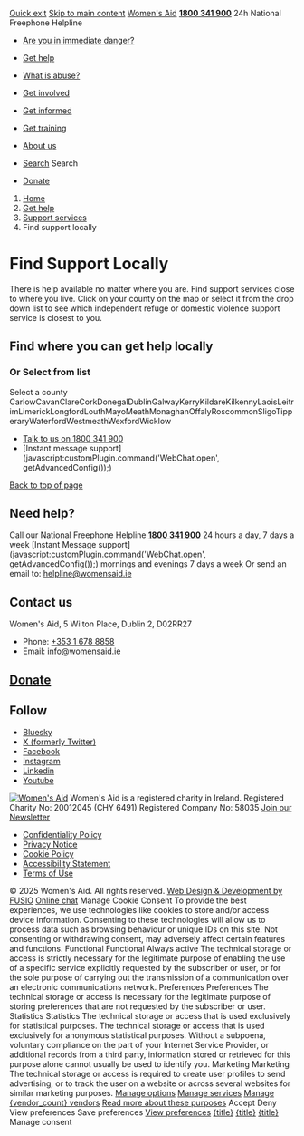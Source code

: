 [Quick exit](https://www.womensaid.ie/get-help/support-services/find-support-locally/#exit)
[Skip to main content](https://www.womensaid.ie/get-help/support-services/find-support-locally/#pagecontent "Skip to main content")
[Women's Aid](https://www.womensaid.ie/)
**[1800 341 900](tel:1800341900)** 24h National Freephone Helpline
  * [Are you in immediate danger?](https://www.womensaid.ie/are-you-in-immediate-danger/)
  * [Get help](https://www.womensaid.ie/get-help/)
  * [What is abuse?](https://www.womensaid.ie/what-is-abuse/)
  * [Get involved](https://www.womensaid.ie/get-involved/)
  * [Get informed](https://www.womensaid.ie/get-informed/)
  * [Get training](https://www.womensaid.ie/get-training/)
  * [About us](https://www.womensaid.ie/about-us/)


  * [Search](https://www.womensaid.ie/get-help/support-services/find-support-locally/)
Search
  * [Donate](https://www.womensaid.ie/get-involved/donate/)


  1. [Home](https://www.womensaid.ie/)
  2. [Get help](https://www.womensaid.ie/get-help/)
  3. [Support services](https://www.womensaid.ie/get-help/support-services/)
  4. Find support locally


# Find Support Locally
There is help available no matter where you are. Find support services close to where you live.
Click on your county on the map or select it from the drop down list to see which independent refuge or domestic violence support service is closest to you.
## Find where you can get help locally
[ ](https://www.womensaid.ie/?page_id=2711) [ ](https://www.womensaid.ie/?page_id=2713) [ ](https://www.womensaid.ie/?page_id=2734) [ ](https://www.womensaid.ie/?page_id=2719) [ ](https://www.womensaid.ie/?page_id=2721) [ ](https://www.womensaid.ie/?page_id=2723) [ ](https://www.womensaid.ie/?page_id=2750) [ ](https://www.womensaid.ie/?page_id=2726) [ ](https://www.womensaid.ie/?page_id=2717) [ ](https://www.womensaid.ie/?page_id=2715) [ ](https://www.womensaid.ie/?page_id=2744) [ ](https://www.womensaid.ie/?page_id=2746) [ ](https://www.womensaid.ie/?page_id=2748) [ ](https://www.womensaid.ie/?page_id=2752) [ ](https://www.womensaid.ie/?page_id=2731) [ ](https://www.womensaid.ie/?page_id=2729) [ ](https://www.womensaid.ie/?page_id=2760) [ ](https://www.womensaid.ie/?page_id=2762) [ ](https://www.womensaid.ie/?page_id=2742) [ ](https://www.womensaid.ie/?page_id=2737) [ ](https://www.womensaid.ie/?page_id=2740) [ ](https://www.womensaid.ie/?page_id=2754) [ ](https://www.womensaid.ie/?page_id=2758) [ ](https://www.womensaid.ie/?page_id=2764) [ ](https://www.womensaid.ie/?page_id=2756) [ ](https://www.womensaid.ie/?page_id=2766)
### Or Select from list
Select a county CarlowCavanClareCorkDonegalDublinGalwayKerryKildareKilkennyLaoisLeitrimLimerickLongfordLouthMayoMeathMonaghanOffalyRoscommonSligoTipperaryWaterfordWestmeathWexfordWicklow
  * [Talk to us on 1800 341 900](https://www.womensaid.ie/get-help/talk-to-us/)
  * [Instant message support](javascript:customPlugin.command\('WebChat.open', getAdvancedConfig\(\)\);)


[Back to top of page](https://www.womensaid.ie/get-help/support-services/find-support-locally/#top)
## Need help?
Call our National Freephone Helpline **[1800 341 900](tel:1800341900)** 24 hours a day, 7 days a week 
[Instant Message support](javascript:customPlugin.command\('WebChat.open', getAdvancedConfig\(\)\);) mornings and evenings 7 days a week
Or send an email to: helpline@womensaid.ie
## Contact us
Women's Aid, 5 Wilton Place, Dublin 2, D02RR27
  * Phone: [+353 1 678 8858](tel:+35316788858)
  * Email: info@womensaid.ie


## [Donate](https://www.womensaid.ie/get-involved/donate/)
## Follow
  * [Bluesky](https://bsky.app/profile/womensaidireland.bsky.social)
  * [X (formerly Twitter)](https://x.com/Womens_Aid)
  * [Facebook](https://www.facebook.com/womensaid.ie)
  * [Instagram](https://www.instagram.com/womens.aid)
  * [Linkedin](https://www.linkedin.com/company/women's-aid/)
  * [Youtube](https://www.youtube.com/@womensaidireland)


[![Women's Aid](https://www.womensaid.ie/app/themes/womensaidsage9/resources/assets/img/womens-aid-logo-white.svg)](https://www.womensaid.ie/get-help/support-services/find-support-locally/)
Women's Aid is a registered charity in Ireland.
Registered Charity No: 20012045 (CHY 6491) Registered Company No: 58035
[Join our Newsletter](https://www.womensaid.ie/get-informed/news-events/newsletter/)
  * [Confidentiality Policy](https://www.womensaid.ie/about-us/compliance/confidentiality-policy/)
  * [Privacy Notice](https://www.womensaid.ie/about-us/compliance/privacy-notice/)
  * [Cookie Policy](https://www.womensaid.ie/about-us/compliance/cookie-policy/)
  * [Accessibility Statement](https://www.womensaid.ie/about-us/compliance/accessibility-statement/)
  * [Terms of Use](https://www.womensaid.ie/about-us/compliance/terms-of-use/)


© 2025 Women's Aid. All rights reserved. [Web Design & Development by FUSIO](https://www.fusio.net/?utm_source=WomensAid&utm_medium=Website&utm_campaign=ClientLinks)
[Online chat](https://www.womensaid.ie/get-help/support-services/find-support-locally/#chat)
Manage Cookie Consent
To provide the best experiences, we use technologies like cookies to store and/or access device information. Consenting to these technologies will allow us to process data such as browsing behaviour or unique IDs on this site. Not consenting or withdrawing consent, may adversely affect certain features and functions.
Functional Functional Always active 
The technical storage or access is strictly necessary for the legitimate purpose of enabling the use of a specific service explicitly requested by the subscriber or user, or for the sole purpose of carrying out the transmission of a communication over an electronic communications network.
Preferences Preferences
The technical storage or access is necessary for the legitimate purpose of storing preferences that are not requested by the subscriber or user.
Statistics Statistics
The technical storage or access that is used exclusively for statistical purposes. The technical storage or access that is used exclusively for anonymous statistical purposes. Without a subpoena, voluntary compliance on the part of your Internet Service Provider, or additional records from a third party, information stored or retrieved for this purpose alone cannot usually be used to identify you.
Marketing Marketing
The technical storage or access is required to create user profiles to send advertising, or to track the user on a website or across several websites for similar marketing purposes.
[Manage options](https://www.womensaid.ie/get-help/support-services/find-support-locally/) [Manage services](https://www.womensaid.ie/get-help/support-services/find-support-locally/) [Manage {vendor_count} vendors](https://www.womensaid.ie/get-help/support-services/find-support-locally/) [Read more about these purposes](https://cookiedatabase.org/tcf/purposes/)
Accept Deny View preferences Save preferences [View preferences](https://www.womensaid.ie/get-help/support-services/find-support-locally/)
[{title}](https://www.womensaid.ie/get-help/support-services/find-support-locally/) [{title}](https://www.womensaid.ie/get-help/support-services/find-support-locally/) [{title}](https://www.womensaid.ie/get-help/support-services/find-support-locally/)
Manage consent
